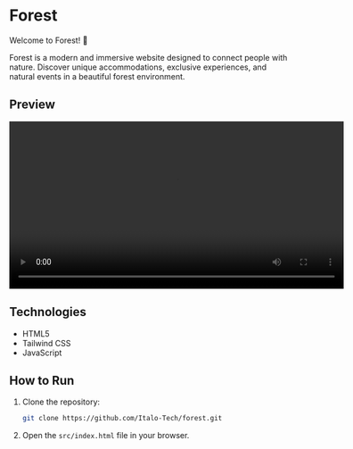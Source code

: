 # Forest

Welcome to Forest! 🌲

Forest is a modern and immersive website designed to connect people with nature. Discover unique accommodations, exclusive experiences, and natural events in a beautiful forest environment.

## Preview

<video src="src/video/video-readme.mp4" controls width="600"></video>

## Technologies
- HTML5
- Tailwind CSS
- JavaScript

## How to Run
1. Clone the repository:

   ```bash
   git clone https://github.com/Italo-Tech/forest.git
   ```

2. Open the `src/index.html` file in your browser.
